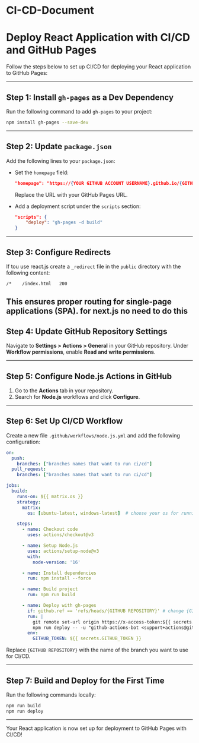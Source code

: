 # CI-CD-Document

# Deploy React Application with CI/CD and GitHub Pages

Follow the steps below to set up CI/CD for deploying your React application to GitHub Pages:

---

## Step 1: Install `gh-pages` as a Dev Dependency
Run the following command to add `gh-pages` to your project:
```bash
npm install gh-pages --save-dev
```

---

## Step 2: Update `package.json`
Add the following lines to your `package.json`:

- Set the `homepage` field:
  ```json
  "homepage": "https://{YOUR GITHUB ACCOUNT USERNAME}.github.io/{GITHUB REPOSITORY}/"
  ```
  Replace the URL with your GitHub Pages URL.

- Add a deployment script under the `scripts` section:
  ```json
  "scripts": {
      "deploy": "gh-pages -d build"
  }
  ```

---

## Step 3: Configure Redirects
If tou use react.js create a `_redirect` file in the `public` directory with the following content:
```
/*    /index.html   200
```
This ensures proper routing for single-page applications (SPA).
for next.js no need to do this
---

## Step 4: Update GitHub Repository Settings
Navigate to **Settings > Actions > General** in your GitHub repository. Under **Workflow permissions**, enable **Read and write permissions**.

---

## Step 5: Configure Node.js Actions in GitHub
1. Go to the **Actions** tab in your repository.
2. Search for **Node.js** workflows and click **Configure**.

---

## Step 6: Set Up CI/CD Workflow
Create a new file `.github/workflows/node.js.yml` and add the following configuration:

```yaml
on:
  push:
    branches: ["branches names that want to run ci/cd"]
  pull_request:
    branches: ["branches names that want to run ci/cd"]

jobs:
  build:
    runs-on: ${{ matrix.os }}
    strategy:
      matrix:
        os: [ubuntu-latest, windows-latest]  # choose your os for running ci/cd

    steps:
      - name: Checkout code
        uses: actions/checkout@v3

      - name: Setup Node.js
        uses: actions/setup-node@v3
        with:
          node-version: '16'

      - name: Install dependencies
        run: npm install --force

      - name: Build project
        run: npm run build

      - name: Deploy with gh-pages
        if: github.ref == 'refs/heads/{GITHUB REPOSITORY}' # change {GITHUB REPOSITORY}  with your branch name
        run: |
          git remote set-url origin https://x-access-token:${{ secrets.GITHUB_TOKEN }}@github.com/${{ github.repository }}.git
          npm run deploy -- -u "github-actions-bot <support+actions@github.com>"
        env:
          GITHUB_TOKEN: ${{ secrets.GITHUB_TOKEN }}
```

Replace `{GITHUB REPOSITORY}` with the name of the branch you want to use for CI/CD.

---

## Step 7: Build and Deploy for the First Time
Run the following commands locally:

```bash
npm run build
npm run deploy
```

---

Your React application is now set up for deployment to GitHub Pages with CI/CD!
